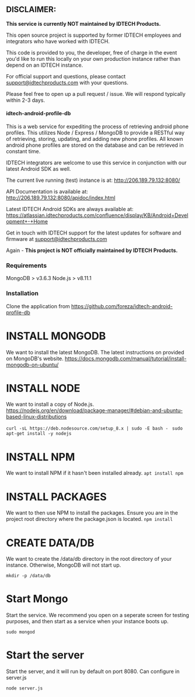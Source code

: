 
## DISCLAIMER:

**This service is currently NOT maintained by IDTECH Products.**


This open source project is supported by former IDTECH employees and integrators who have worked with IDTECH.

This code is provided to you, the developer, free of charge in the event you'd like to run this locally on your own production instance rather than depend on an IDTECH instance. 

For official support and questions, please contact support@idtechproducts.com with your questions.

Please feel free to open up a pull request / issue. We will respond typically within 2-3 days. 


#### idtech-android-profile-db

This is a web service for expediting the process of retrieving android phone profiles.
This utilizes Node / Express / MongoDB to provide a RESTful way of retrieving, storing, updating, and adding new phone profiles.
All known android phone profiles are stored on the database and can be retrieved in constant time.

IDTECH integrators are welcome to use this service in conjunction with our latest Android SDK as well.


The current live running (test) instance is at:
http://206.189.79.132:8080/

API Documentation is available at:
http://206.189.79.132:8080/apidoc/index.html 

Latest IDTECH Android SDKs are always available at:
https://atlassian.idtechproducts.com/confluence/display/KB/Android+Development+-+Home

Get in touch with IDTECH support for the latest updates for software and firmware at support@idtechproducts.com

Again - **This project is NOT officially maintained by IDTECH Products.**



### Requirements

MongoDB > v3.6.3
Node.js > v8.11.1

### Installation 


Clone the application from https://github.com/foreza/idtech-android-profile-db

# INSTALL MONGODB
We want to install the latest MongoDB. The latest instructions on provided on MongoDB's website.
https://docs.mongodb.com/manual/tutorial/install-mongodb-on-ubuntu/

# INSTALL NODE
We want to install a copy of Node.js.
https://nodejs.org/en/download/package-manager/#debian-and-ubuntu-based-linux-distributions

  ``` curl -sL https://deb.nodesource.com/setup_8.x | sudo -E bash - ``` 
   ```  sudo apt-get install -y nodejs ``` 

# INSTALL NPM
We want to install NPM if it hasn't been installed already.
 ``` apt install npm ```


# INSTALL PACKAGES
We want to then use NPM to install the packages. Ensure you are in the project root directory where the package.json is located.
 ``` npm install ```

# CREATE DATA/DB 
We want to create the /data/db directory in the root directory of your instance. Otherwise, MongoDB will not start up.

 ``` mkdir -p /data/db ```

# Start Mongo 
Start the service. We recommend you open on a seperate screen for testing purposes, and then start as a service when your instance boots up. 

``` sudo mongod ```

# Start the server 
Start the server, and it will run by default on port 8080. Can configure in server.js

``` node server.js ```

